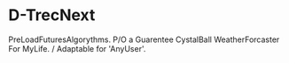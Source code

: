 D-TrecNext
==========

PreLoadFuturesAlgorythms. P/O a Guarentee CystalBall WeatherForcaster For MyLife. / Adaptable for 'AnyUser'. 
